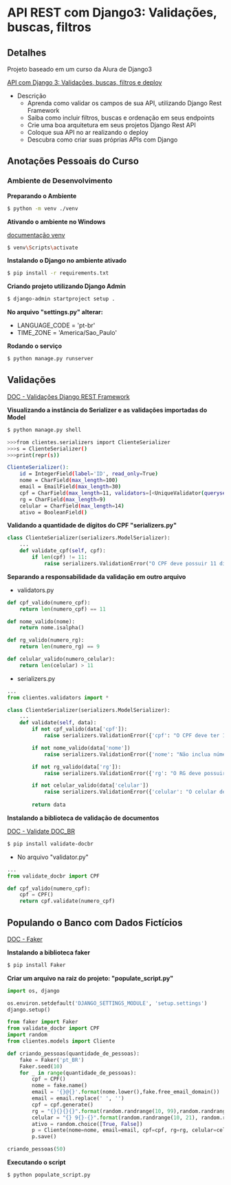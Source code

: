 # API REST com Django3: Validações, buscas, filtros

## Detalhes

Projeto baseado em um curso da Alura de Django3

[API com Django 3: Validações, buscas, filtros e deploy](https://cursos.alura.com.br/course/api-django-3-validacoes-buscas-filtros-deploy)

* Descrição
    * Aprenda como validar os campos de sua API, utilizando Django Rest Framework
    * Saiba como incluir filtros, buscas e ordenação em seus endpoints
    * Crie uma boa arquitetura em seus projetos Django Rest API
    * Coloque sua API no ar realizando o deploy
    * Descubra como criar suas próprias APIs com Django

## Anotações Pessoais do Curso

### Ambiente de Desenvolvimento

**Preparando o Ambiente**

```bash
$ python -m venv ./venv
```

**Ativando o ambiente no Windows**

[documentação venv](https://docs.python.org/pt-br/3/library/venv.html)

```bash
$ venv\Scripts\activate
```

**Instalando o Django no ambiente ativado**
```bash
$ pip install -r requirements.txt
```

**Criando projeto utilizando Django Admin**
```bash
$ django-admin startproject setup .
```
**No arquivo "settings.py" alterar:**
* LANGUAGE_CODE = 'pt-br'
* TIME_ZONE = 'America/Sao_Paulo'

**Rodando o serviço**
```bash
$ python manage.py runserver
```

## Validações

[DOC - Validações Django REST Framework](https://www.django-rest-framework.org/api-guide/validators/)

**Visualizando a instância do Serializer e as validações importadas do Model**
```bash
$ python manage.py shell

>>>from clientes.serializers import ClienteSerializer
>>>s = ClienteSerializer()
>>>print(repr(s))

ClienteSerializer():
    id = IntegerField(label='ID', read_only=True)
    nome = CharField(max_length=100)
    email = EmailField(max_length=30)
    cpf = CharField(max_length=11, validators=[<UniqueValidator(queryset=Cliente.objects.all())>])
    rg = CharField(max_length=9)
    celular = CharField(max_length=14)
    ativo = BooleanField()
```

**Validando a quantidade de dígitos do CPF "serializers.py"**
```python
class ClienteSerializer(serializers.ModelSerializer):
    ...
    def validate_cpf(self, cpf):
        if len(cpf) != 11:
            raise serializers.ValidationError("O CPF deve possuir 11 dígitos")
```

**Separando a responsabilidade da validação em outro arquivo**

* validators.py

```python
def cpf_valido(numero_cpf):
    return len(numero_cpf) == 11

def nome_valido(nome):
    return nome.isalpha()

def rg_valido(numero_rg):
    return len(numero_rg) == 9

def celular_valido(numero_celular):
    return len(celular) > 11
```

* serializers.py

```python
...
from clientes.validators import *

class ClienteSerializer(serializers.ModelSerializer):
    ...
    def validate(self, data):
        if not cpf_valido(data['cpf']):
            raise serializers.ValidationError({'cpf': "O CPF deve ter 11 dígitos"})

        if not nome_valido(data['nome'])
            raise serializers.ValidationError({'nome': "Não inclua números neste campo"})

        if not rg_valido(data['rg']):
            raise serializers.ValidationError({'rg': "O RG deve possuir 9 dígitos"})

        if not celular_valido(data['celular'])
            raise serializers.ValidationError({'celular': "O celular deve possuir 11 dígitos"})
        
        return data
```

**Instalando a biblioteca de validação de documentos**

[DOC - Validate DOC_BR](https://pypi.org/project/validate-docbr/)

```bash
$ pip install validate-docbr
```

* No arquivo "validator.py"

```python
...
from validate_docbr import CPF

def cpf_valido(numero_cpf):
    cpf = CPF()
    return cpf.validate(numero_cpf)
```

## Populando o Banco com Dados Fictícios

[DOC - Faker](https://faker.readthedocs.io/en/master/)

**Instalando a biblioteca faker**

```bash
$ pip install Faker
```

**Criar um arquivo na raiz do projeto: "populate_script.py"**

```python
import os, django

os.environ.setdefault('DJANGO_SETTINGS_MODULE', 'setup.settings')
django.setup()

from faker import Faker
from validate_docbr import CPF
import random
from clientes.models import Cliente

def criando_pessoas(quantidade_de_pessoas):
    fake = Faker('pt_BR')
    Faker.seed(10)
    for _ in range(quantidade_de_pessoas):
        cpf = CPF()
        nome = fake.name()
        email = '{}@{}'.format(nome.lower(),fake.free_email_domain())
        email = email.replace(' ', '')
        cpf = cpf.generate()
        rg = "{}{}{}{}".format(random.randrange(10, 99),random.randrange(100, 999),random.randrange(100, 999),random.randrange(0, 9) ) 
        celular = "{} 9{}-{}".format(random.randrange(10, 21), random.randrange(4000, 9999), random.randrange(4000, 9999))
        ativo = random.choice([True, False])
        p = Cliente(nome=nome, email=email, cpf=cpf, rg=rg, celular=celular, ativo=ativo)
        p.save()

criando_pessoas(50)
```

**Executando o script**
```bash
$ python populate_script.py
```

